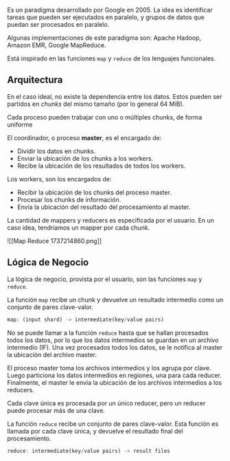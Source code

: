 Es un paradigma desarrollado por Google en 2005. La idea es identificar tareas que pueden ser ejecutados en paralelo, y grupos de datos que puedan ser procesados en paralelo.

Algunas implementaciones de este paradigma son: Apache Hadoop, Amazon EMR, Google MapReduce.

Está inspirado en las funciones `map` y `reduce` de los lenguajes funcionales.

## Arquitectura

En el caso ideal, no existe la dependencia entre los datos. Estos pueden ser partidos en *chunks* del mismo tamaño (por lo general 64 MiB).

Cada proceso pueden trabajar con uno o múltiples chunks, de forma uniforme

El coordinador, o proceso **master**, es el encargado de:

- Dividir los datos en chunks.
- Enviar la ubicación de los chunks a los workers.
- Recibe la ubicación de los resultados de todos los workers.

Los workers, son los encargados de:

- Recibir la ubicación de los chunks del proceso master.
- Procesar los chunks de información.
- Envía la ubicación del resultado del procesamiento al master.

La cantidad de mappers y reducers es especificada por el usuario. En un caso idea, tendríamos un mapper por cada chunk.

 ![[Map Reduce 1737214860.png]]

## Lógica de Negocio

La lógica de negocio, provista por el usuario, son las funciones `map` y `reduce`.

La función `map` recibe un chunk y devuelve un resultado intermedio como un conjunto de pares clave-valor.

```rust
map: (input shard) -> intermediate(key/value pairs)
```

No se puede llamar a la función `reduce` hasta que se hallan procesados todos los datos, por lo que los datos intermedios se guardan en un archivo intermedio (IF). Una vez procesados todos los datos, se le notifica al master la ubicación del archivo master.

El proceso master toma los archivos intermedios y los agrupa por clave. Luego particiona los datos intermedios en regiones, una para cada reducer. Finalmente, el master le envía la ubicación de los archivos intermedios a los reducers.

Cada clave única es procesada por un único reducer, pero un reducer puede procesar más de una clave.

La función `reduce` recibe un conjunto de pares clave-valor. Esta función es llamada por cada clave única, y devuelve el resultado final del procesamiento.

```rust
reduce: intermediate(key/value pairs) -> result files
```
